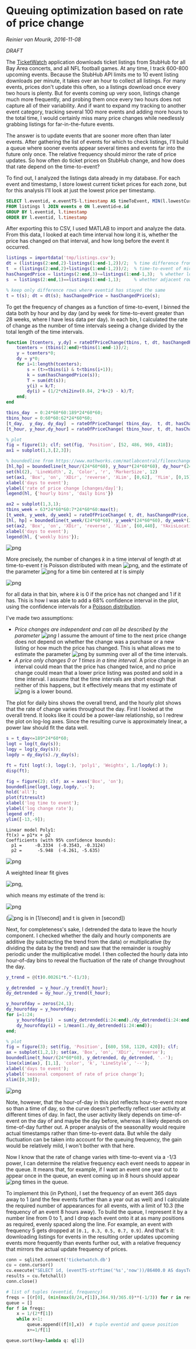 
# Queuing optimization based on rate of price change

*Reinier van Mourik, 2016-11-08*

*DRAFT*

The [TicketWatch](http://ticketwatch.xyz) application downloads ticket listings from StubHub for all Bay Area concerts, and all NFL football games.  At any time, I track 600-800 upcoming events.  Because the StubHub API limits me to 10 event listing downloads per minute, it takes over an hour to collect all listings. For many events, prices don't update this often, so a listings download once every two hours is plenty.  But for events coming up very soon, listings change much more frequently, and probing them once every two hours does not capture all of their variability.  And if want to expand my tracking to another event category, tracking several 100 more events and adding more hours to the total time, I would certainly miss many price changes while needlessly grabbing listings for far-in-the-future events.  

The answer is to update events that are sooner more often than later events.  After gathering the list of events for which to check listings, I'll build a queue where sooner events appear several times and events far into the future only once. The relative frequency should mirror the rate of price updates.  So how often do ticket prices on StubHub change, and how does that rate depend on the time-to-event?  

To find out, I analyzed the listings data already in my database.  For each event and timestamp, I store lowest current ticket prices for each zone, but for this analysis I'll look at just the lowest price per timestamp. 

```sql
SELECT l.eventid, e.eventTS-l.timestamp AS timeToEvent, MIN(l.lowestCurrentPrice) 
FROM listings l JOIN events e ON l.eventid=e.id
GROUP BY l.eventid, l.timestamp
ORDER BY l.eventid, l.timestamp
```

After exporting this to CSV, I used MATLAB to import and analyze the data.  From this data, I looked at each time interval how long it is, whether the price has changed on that interval, and how long before the event it occurred.

```matlab
listings = importdata('tmp/listings.csv');
dt = (listings(2:end,2)-listings(1:end-1,2))/2;  % time difference from one row to the next
t  = (listings(2:end,2)+listings(1:end-1,2))/2;  % time-to-event of midpoint on that interval
hasChangedPrice = listings(2:end,3)~=listings(1:end-1,3);  % whether lowest ticket price has changed
s  = listings(2:end,1)==listings(1:end-1,1);     % whether adjacent rows have same eventid

% keep only difference rows where eventid has stayed the same
t = t(s); dt = dt(s); hasChangedPrice = hasChangedPrice(s); 

```

To get the frequency of changes as a function of time-to-event, I binned the data both by hour and by day (and by week for time-to-event greater than 28 weeks, where I have less data per day).  In each bin, I calculated the rate of change as the number of time intervals seeing a change divided by the total length of the time intervals.  

```matlab
function [tcenters, y,dy] = rateOfPriceChange(tbins, t, dt, hasChangedPrice )
    tcenters = (tbins(2:end)+tbins(1:end-1))/2; 
    y = tcenters*0; 
    dy = y*0;
    for i=1:length(tcenters); 
        s = (t>=tbins(i) & t<tbins(i+1));
        k = sum(hasChangedPrice(s));
        T = sum(dt(s)); 
        y(i) = k/T; 
        dy(i) = (1/2*chi2inv(0.84, 2*k+2) - k)/T; 
    end; 
end

tbins_day  = 0:24*60*60:189*24*60*60;
tbins_hour = 0:60*60:62*24*60*60;
[t_day,  y_day, dy_day]  = rateOfPriceChange( tbins_day,  t, dt, hasChangedPrice ); 
[t_hour, y_hour,dy_hour] = rateOfPriceChange( tbins_hour, t, dt, hasChangedPrice );  

% plot
fig = figure(1); clf; set(fig, 'Position', [52, 486, 969, 418]); 
ax1 = subplot(1,3,[2,3]); 

% boundedline from https://www.mathworks.com/matlabcentral/fileexchange/27485-boundedline-m
[hl,hp] = boundedline(t_hour/(24*60*60), y_hour*(24*60*60), dy_hour*(24*60*60), '.-', t_day/(24*60*60), y_day*24*60*60, dy_day*24*60*60, '.-'); 
set(hl(2), 'LineWidth', 2, 'Color', 'r', 'MarkerSize', 12)
set(ax1, 'Box', 'on', 'XDir', 'reverse', 'XLim', [0,62], 'YLim', [0,15]);
xlabel('days to event'); 
ylabel('rate of price change [changes/day]'); 
legend(hl, {'hourly bins', 'daily bins'})

ax2 = subplot(1,3,1); 
tbins_week = 63*24*60*60:7*24*60*60:max(t); 
[t_week, y_week, dy_week] = rateOfPriceChange( t, dt, hasChangedPrice, tbins_week ); 
[hl, hp] = boundedline(t_week/(24*60*60), y_week*(24*60*60), dy_week*(24*60*60), 'r.-'); 
set(ax2, 'Box', 'on', 'XDir', 'reverse', 'XLim', [60,440], 'YAxisLocation', 'right', 'YLim', ylim(ax1));
xlabel('days to event'); 
legend(hl, {'weekly bins'});
```
![png](img/161108-queuing-optimization/01-ratePriceChange.png)

More precisely, the number of changes *k* in a time interval of length *dt* at time-to-event *t* is Poisson distributed with mean ![png](img/161108-queuing-optimization/eq01.png), and the estimate of the parameter ![png](img/161108-queuing-optimization/eq02.png) for a time bin centered at *t* is simply 

![png](img/161108-queuing-optimization/eq03.png) 

for all data in that bin, where *k* is 0 if the price has not changed and 1 if it has.  This is how I was able to add a 68% confidence interval in the plot, using the confidence intervals for a [Poisson distribution](https://en.wikipedia.org/wiki/Poisson_distribution#Confidence_interval). 

I've made two assumptions:
* *Price changes are independent and can all be described by the parameter ![png](img/161108-queuing-optimization/eq02.png)*  I assume the amount of time to the next price change does not depend on whether the change was a purchase or a new listing or how much the price has changed.  This is what allows me to estimate the parameter ![png](img/161108-queuing-optimization/eq02.png) by summing over all of the time intervals.
* *A price only changes 0 or 1 times in a time interval.*  A price change in an interval could mean that the price has changed twice, and no price change could mean that a lower price listing was posted and sold in a time interval.  I assume that the time intervals are short enough that neither of this happens, but it effectively means that my estimate of ![png](img/161108-queuing-optimization/eq02.png) is a lower bound.  

The plot for daily bins shows the overall trend, and the hourly plot shows that the rate of change varies throughout the day.  First I looked at the overall trend.  It looks like it could be a power-law relationship, so I redrew the plot on log-log axes.  Since the resulting curve is approximately linear, a power law should fit the data well.  

```matlab
s = t_day<=189*24*60*60; 
logt = log(t_day(s)); 
logy = log(y_day(s)); 
logdy = dy_day(s)./y_day(s); 

ft = fit( logt(:), logy(:), 'poly1', 'Weights', 1./logdy(:) );
disp(ft);

fig = figure(2); clf; ax = axes('Box', 'on'); 
boundedline(logt,logy,logdy,'.-'); 
hold('all'); 
plot(fitresult)
xlabel('log time to event'); 
ylabel('log change rate'); 
legend off;
ylim([-13,-9]);
```
    Linear model Poly1:
    ft(x) = p1*x + p2
    Coefficients (with 95% confidence bounds):
      p1 =     -0.3334  (-0.3543, -0.3124)
      p2 =      -5.948  (-6.261, -5.635)

![png](img/161108-queuing-optimization/02-loglogRatePriceChange.png)

A weighted linear fit gives 

![png](img/161108-queuing-optimization/eq04.png), 

which means my estimate of the trend is: 

![png](img/161108-queuing-optimization/eq05.png)

(![png](img/161108-queuing-optimization/eq02.png) is in [1/second] and t is given in [second])

Next, for completeness's sake, I detrended the data to leave the hourly component.  I checked whether the daily and hourly components are additive (by subtracting the trend from the data) or multiplicative (by dividing the data by the trend) and saw that the remainder is roughly periodic under the multiplicative model.  I then collected the hourly data into hour-of-day bins to reveal the fluctuation of the rate of change throughout the day.  

```matlab
y_trend = @(t)0.00261*t.^-(1/3);

y_detrended  = y_hour./y_trend(t_hour); 
dy_detrended = dy_hour./y_trend(t_hour); 

y_hourofday = zeros(24,1); 
dy_hourofday = y_hourofday; 
for i=1:24; 
    y_hourofday(i)  = sum(y_detrended(i:24:end)./dy_detrended(i:24:end))/sum(1./dy_detrended(i:24:end)); 
    dy_hourofday(i) = 1/mean(1./dy_detrended(i:24:end));
end; 

% plot
fig = figure(3); set(fig, 'Position', [680, 558, 1120, 420]); clf; 
ax = subplot(1,2,1); set(ax, 'Box', 'on', 'XDir', 'reverse');   
boundedline(t_hour/(24*60*60), y_detrended, dy_detrended, '.-'); 
line(xlim(ax), [1,1], 'color', 'k', 'LineStyle', '--');
xlabel('days to event'); 
ylabel('seasonal component of rate of price change'); 
xlim([0,30]);
```
![png](img/161108-queuing-optimization/03-detrended.png)

Note, however, that the hour-of-day in this plot reflects hour-to-event more so than a time of day, so the curve doesn't perfectly reflect user activity at different times of day.  In fact, the user activity likely depends on time-of-event on the day of and maybe the day before, whereas it likely depends on time-of-day further out.  A proper analysis of the seasonality would require actual timestamps rather than time-to-event data.  But while the daily fluctuation can be taken into account for the queuing frequency, the gain would be relatively mild, I won't bother with that here. 

Now I know that the rate of change varies with time-to-event via a -1/3 power, I can determine the relative frequency each event needs to appear in the queue.  It means that, for example, if I want an event one year out to appear once in the queue, an event coming up in 8 hours should appear ![png](img/161108-queuing-optimization/eq06.png) times in the queue.  

To implement this (in Python), I set the frequency of an event 365 days away to 1 (and the few events further than a year out as well) and I calculate the required number of appearances for all events, with a limit of 10.3 (the frequency of an event 8 hours away).  To build the queue, I represent it by a number line from 0 to 1, and I drop each event onto it at as many positions as required, evenly spaced along the line.  For example, an event with frequency 5 gets dropped at `[0.1, 0.3, 0.5, 0.7, 0.9]`.  And that's it: downloading listings for events in the resulting order updates upcoming events more frequently than events further out, with a relative frequency that mirrors the actual update frequency of prices. 


```python
conn = sqlite3.connect('ticketwatch.db')
cu = conn.cursor()
cu.execute("SELECT id, (eventTS-strftime('%s','now'))/86400.0 AS daysToEvent FROM events WHERE status=2")
results = cu.fetchall()
conn.close()

# list of tuples (eventid, frequency)
freqs = [(r[0], (min(max(8/24,r[1]),364.9)/365.0)**(-1/3)) for r in results]
queue = []
for f in freqs:
    x = 1/(2*f[1])
    while x<1:
        queue.append((f[0],x))  # tuple eventid and queue position
        x+=1/f[1]

queue.sort(key=lambda q: q[1])
```



